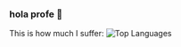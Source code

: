 ### hola profe 👋

This is how much I suffer:
![Top Languages](https://github-readme-stats.vercel.app/api/top-langs/?username=dag45684&layout=compact&langs_count=8&exclude_repo=miniomp)

<!--
**dag45684/dag45684** is a ✨ _special_ ✨ repository because its `README.md` (this file) appears on your GitHub profile.

Here are some ideas to get you started:

- 🔭 I’m currently working on ...
- 🌱 I’m currently learning ...
- 👯 I’m looking to collaborate on ...
- 🤔 I’m looking for help with ...
- 💬 Ask me about ...
- 📫 How to reach me: ...
- 😄 Pronouns: ...
- ⚡ Fun fact: ...
-->
